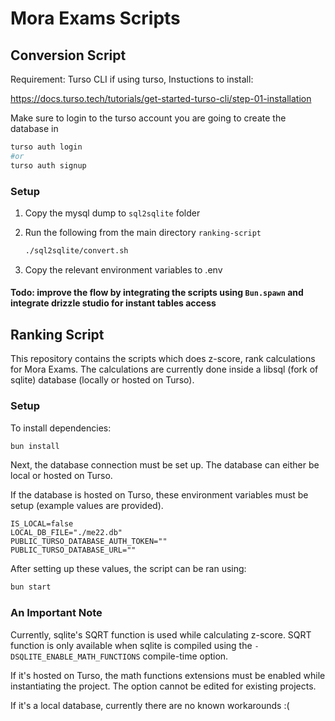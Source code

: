 # Mora Exams Scripts

## Conversion Script

Requirement: Turso CLI if using turso, Instuctions to install:

https://docs.turso.tech/tutorials/get-started-turso-cli/step-01-installation

Make sure to login to the turso account you are going to create the database in

```bash
turso auth login
#or
turso auth signup
```

### Setup

1. Copy the mysql dump to `sql2sqlite` folder
2. Run the following from the main directory `ranking-script`

   ```bash
   ./sql2sqlite/convert.sh
   ```

3. Copy the relevant environment variables to .env

#### Todo: improve the flow by integrating the scripts using `Bun.spawn` and integrate drizzle studio for instant tables access

## Ranking Script

This repository contains the scripts which does z-score, rank calculations for
Mora Exams. The calculations are currently done inside a libsql (fork of sqlite)
database (locally or hosted on Turso).

### Setup

To install dependencies:

```bash
bun install
```

Next, the database connection must be set up. The database can either be local
or hosted on Turso.

If the database is hosted on Turso, these environment variables must be setup
(example values are provided).

```
IS_LOCAL=false
LOCAL_DB_FILE="./me22.db"
PUBLIC_TURSO_DATABASE_AUTH_TOKEN=""
PUBLIC_TURSO_DATABASE_URL=""
```

After setting up these values, the script can be ran using:

```bash
bun start
```

### An Important Note

Currently, sqlite's SQRT function is used while calculating z-score. SQRT
function is only available when sqlite is compiled using the
`-DSQLITE_ENABLE_MATH_FUNCTIONS` compile-time option.

If it's hosted on Turso, the math functions extensions must be enabled while
instantiating the project. The option cannot be edited for existing projects.

If it's a local database, currently there are no known workarounds :(
